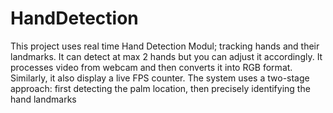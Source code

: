 # HandDetection
This project uses real time Hand Detection Modul; tracking hands and their landmarks. It can detect at max 2 hands but you can adjust it accordingly. It processes video from webcam and then converts it into RGB format. Similarly, it also display a live FPS counter.
The system uses a two-stage approach: first detecting the palm location, then precisely identifying the hand landmarks
